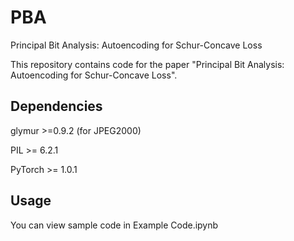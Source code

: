 # PBA
Principal Bit Analysis: Autoencoding for Schur-Concave Loss 

This repository contains code for the paper "Principal Bit Analysis: Autoencoding for Schur-Concave Loss". 

## Dependencies
glymur >=0.9.2 (for JPEG2000)

PIL >= 6.2.1 

PyTorch >= 1.0.1

## Usage 
You can view sample code in Example Code.ipynb
